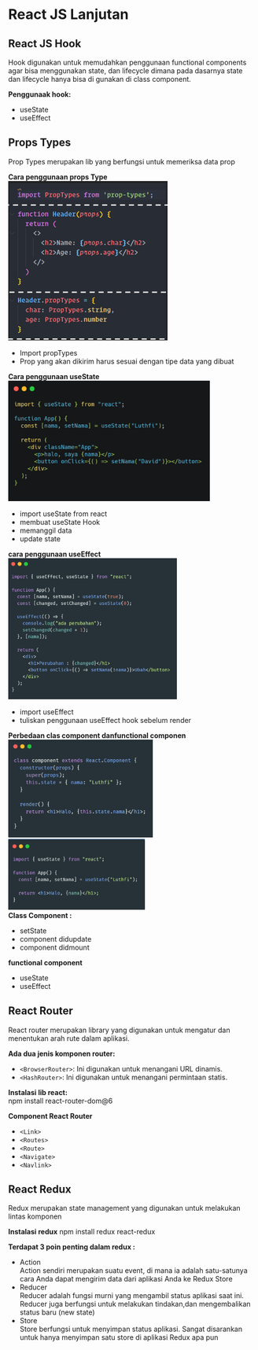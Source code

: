 # **React JS Lanjutan**

## **React JS Hook**
Hook digunakan untuk memudahkan penggunaan functional components agar bisa menggunakan state, dan lifecycle dimana pada dasarnya state dan lifecycle hanya bisa di gunakan di class component.

**Penggunaak hook:**
-	useState
-	useEffect

## **Props Types**
Prop Types merupakan lib yang berfungsi untuk memeriksa data prop

**Cara penggunaan props Type**<br>
 ![alt text](img/1.png)
-	Import propTypes
-	Prop yang akan dikirim harus sesuai dengan tipe data yang dibuat

**Cara penggunaan useState**<br>
 ![alt text](img/2.png)
-	import useState from react
-	membuat useState Hook
-	memanggil data
-	update state

**cara penggunaan useEffect**<br>
 ![alt text](img/3.png)
-	import useEffect
-	tuliskan penggunaan useEffect hook sebelum render

**Perbedaan clas component danfunctional componen**<br>
   ![alt text](img/4.png)<br>![alt text](img/5.png)<br>
**Class Component :**
-	setState
-	component didupdate
-	component didmount

**functional component**
-	useState
-	useEffect

## **React Router**<br>
React router merupakan library yang digunakan untuk mengatur dan menentukan arah rute dalam aplikasi.

**Ada dua jenis komponen router:**<br>
- `<BrowserRouter>`: Ini digunakan untuk menangani URL dinamis.
- `<HashRouter>`: Ini digunakan untuk menangani permintaan statis.


**Instalasi lib react:**<br>
npm install react-router-dom@6

**Component React Router**
-	`<Link>`
-	`<Routes>`
-	`<Route>`
-	`<Navigate>`
-	`<Navlink>`

## **React Redux**
Redux merupakan state management yang digunakan untuk melakukan lintas komponen

**Instalasi redux**
npm install redux react-redux

**Terdapat 3 poin penting dalam redux :**
- Action<br>
Action sendiri merupakan suatu event, di mana ia adalah satu-satunya cara Anda dapat mengirim data dari aplikasi Anda ke Redux Store
- Reducer<br>
Reducer adalah fungsi murni yang mengambil status aplikasi saat ini. Reducer juga berfungsi untuk melakukan tindakan,dan mengembalikan status baru (new state)
- Store<br>
Store berfungsi untuk menyimpan status aplikasi. Sangat disarankan untuk hanya menyimpan satu store di aplikasi Redux apa pun



